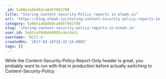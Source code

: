 ```yaml
---
_id: 5a88e1abbd6dca0d5f0d1f98
title: "Storing Content-Security-Policy reports in elmah.io"
url: 'https://blog.elmah.io/storing-content-security-policy-reports-in-elmah-io/'
category: 5a88e1abbd6dca0d5f0d1f98
slug: 'storing-content-security-policy-reports-in-elmah-io'
user_id: 5a83ce59d6eb0005c4ecda2c
username: 'bill-s'
createdOn: '2017-03-16T18:32:14.000Z'
tags: []
---
```


While the Content-Security-Policy-Report-Only header is great, you probably want to run with that in production before actually switching to Content-Security-Policy. 
